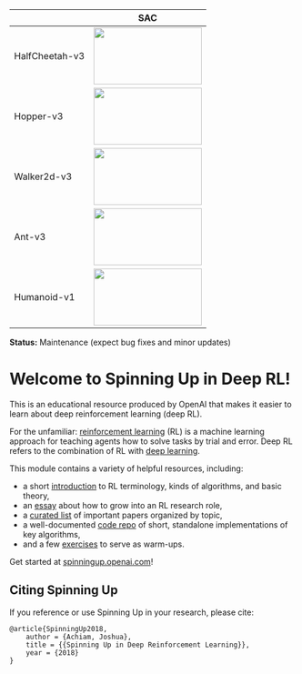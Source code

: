 | | SAC |
| ---- | ---- |
| HalfCheetah-v3 |<img src="https://user-images.githubusercontent.com/5551484/222029328-529bdd1a-1195-428b-abc5-980a38fd71b5.gif" height="100" width="190"> |
| Hopper-v3 | <img src="https://user-images.githubusercontent.com/5551484/222029418-76fd7cf7-e0fb-426e-ad34-52be618fb3e1.gif" height="100" width="190"> |
| Walker2d-v3 | <img src="https://user-images.githubusercontent.com/5551484/222029501-0fa629e8-ce24-48d9-aef3-399028c214e8.gif" height="100" width="190"> |
| Ant-v3 | <img src="https://user-images.githubusercontent.com/5551484/222028706-6fc0f261-78ef-4d7f-9d6d-2e0bf789e90e.gif" height="100" width="190"> |
| Humanoid-v1 | <img src="https://user-images.githubusercontent.com/5551484/222026106-e96b298c-1e05-44ad-838b-f88a2512b606.gif" height="100" width="190"> |


**Status:** Maintenance (expect bug fixes and minor updates)

Welcome to Spinning Up in Deep RL! 
==================================

This is an educational resource produced by OpenAI that makes it easier to learn about deep reinforcement learning (deep RL).

For the unfamiliar: [reinforcement learning](https://en.wikipedia.org/wiki/Reinforcement_learning) (RL) is a machine learning approach for teaching agents how to solve tasks by trial and error. Deep RL refers to the combination of RL with [deep learning](http://ufldl.stanford.edu/tutorial/).

This module contains a variety of helpful resources, including:

- a short [introduction](https://spinningup.openai.com/en/latest/spinningup/rl_intro.html) to RL terminology, kinds of algorithms, and basic theory,
- an [essay](https://spinningup.openai.com/en/latest/spinningup/spinningup.html) about how to grow into an RL research role,
- a [curated list](https://spinningup.openai.com/en/latest/spinningup/keypapers.html) of important papers organized by topic,
- a well-documented [code repo](https://github.com/openai/spinningup) of short, standalone implementations of key algorithms,
- and a few [exercises](https://spinningup.openai.com/en/latest/spinningup/exercises.html) to serve as warm-ups.

Get started at [spinningup.openai.com](https://spinningup.openai.com)!


Citing Spinning Up
------------------

If you reference or use Spinning Up in your research, please cite:

```
@article{SpinningUp2018,
    author = {Achiam, Joshua},
    title = {{Spinning Up in Deep Reinforcement Learning}},
    year = {2018}
}
```
